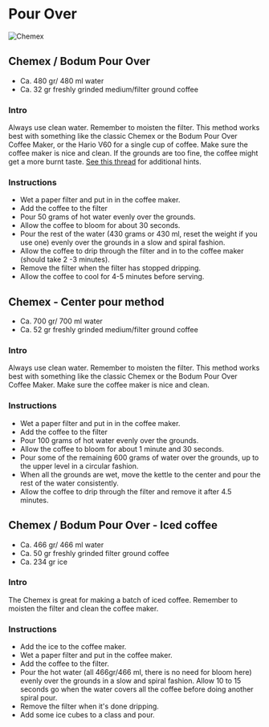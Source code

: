 # Pour Over

![Chemex](https://cdn.rawgit.com/andmos/Coffee/master/img/Chemex.svg)

## Chemex / Bodum Pour Over

* Ca. 480 gr/ 480 ml water
* Ca. 32 gr freshly grinded medium/filter ground coffee

### Intro

Always use clean water. Remember to moisten the filter. This method works best with something like the classic Chemex or the Bodum Pour Over Coffee Maker, or the Hario V60 for a single cup of coffee.
Make sure the coffee maker is nice and clean.
If the grounds are too fine, the coffee might get a more burnt taste. [See this thread](https://www.reddit.com/r/Coffee/comments/abjaau/chemex_grinds_now_looking_muddy_whats_going_wrong/) for additional hints.

### Instructions

* Wet a paper filter and put in in the coffee maker.
* Add the coffee to the filter
* Pour 50 grams of hot water evenly over the grounds.
* Allow the coffee to bloom for about 30 seconds.
* Pour the rest of the water (430 grams or 430 ml, reset the weight if you use one) evenly over the grounds in a slow and spiral fashion.
* Allow the coffee to drip through the filter and in to the coffee maker (should take 2 -3 minutes).
* Remove the filter when the filter has stopped dripping.
* Allow the coffee to cool for 4-5 minutes before serving.

## Chemex - Center pour method

* Ca. 700 gr/ 700 ml water
* Ca. 52 gr freshly grinded medium/filter ground coffee

### Intro

Always use clean water. Remember to moisten the filter. This method works best with something like the classic Chemex or the Bodum Pour Over Coffee Maker.
Make sure the coffee maker is nice and clean.

### Instructions

* Wet a paper filter and put in in the coffee maker.
* Add the coffee to the filter
* Pour 100 grams of hot water evenly over the grounds.
* Allow the coffee to bloom for about 1 minute and 30 seconds.
* Pour some of the remaining 600 grams of water over the grounds, up to the upper level in a circular fashion.
* When all the grounds are wet, move the kettle to the center and pour the rest of the water consistently.
* Allow the coffee to drip through the filter and remove it after 4.5 minutes.

## Chemex / Bodum Pour Over - Iced coffee

* Ca. 466 gr/ 466 ml water
* Ca. 50 gr freshly grinded filter ground coffee
* Ca. 234 gr ice

### Intro

The Chemex is great for making a batch of iced coffee. Remember to moisten the filter and clean the coffee maker.

### Instructions

* Add the ice to the coffee maker.
* Wet a paper filter and put in the coffee maker.
* Add the coffee to the filter.
* Pour the hot water (all 466gr/466 ml, there is no need for bloom here) evenly over the grounds in a slow and spiral fashion. Allow 10 to 15 seconds go when the water covers all the coffee before doing another spiral pour.
* Remove the filter when it's done dripping.
* Add some ice cubes to a class and pour.